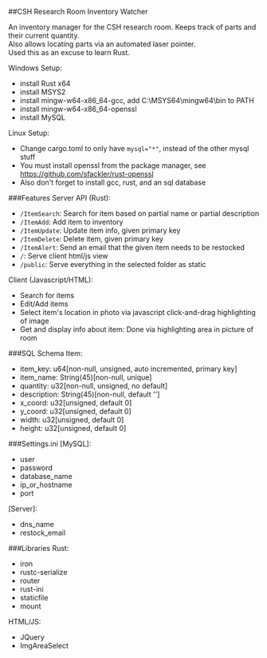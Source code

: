 ##CSH Research Room Inventory Watcher

An inventory manager for the CSH research room. Keeps track of parts and their current quantity.  
Also allows locating parts via an automated laser pointer.  
Used this as an excuse to learn Rust.  

Windows Setup:  
 * install Rust x64
 * install MSYS2
  * install mingw-w64-x86_64-gcc, add C:\MSYS64\mingw64\bin to PATH
  * install mingw-w64-x86_64-openssl
 * install MySQL
 
Linux Setup:  
 * Change cargo.toml to only have `mysql="*"`, instead of the other mysql stuff
 * You must install openssl from the package manager, see https://github.com/sfackler/rust-openssl
 * Also don't forget to install gcc, rust, and an sql database 
 
###Features
Server API (Rust):
 * `/ItemSearch`: Search for item based on partial name or partial description 
 * `/ItemAdd`: Add item to inventory
 * `/ItemUpdate`: Update item info, given primary key
 * `/ItemDelete`: Delete item, given primary key
 * `/ItemAlert`: Send an email that the given item needs to be restocked
 * `/`: Serve client html/js view
 * `/public`: Serve everything in the selected folder as static
 
Client (Javascript/HTML):
 * Search for items
 * Edit/Add items
  * Select item's location in photo via javascript click-and-drag highlighting of image
 * Get and display info about item: Done via highlighting area in picture of room
 
###SQL Schema
Item:
 * item_key: u64[non-null, unsigned, auto incremented, primary key]
 * item_name: String(45)[non-null, unique]  
 * quantity: u32[non-null, unsigned, no default]  
 * description: String(45)[non-null, default '']  
 * x_coord: u32[unsigned, default 0]  
 * y_coord: u32[unsigned, default 0]    
 * width: u32[unsigned, default 0]    
 * height: u32[unsigned, default 0]    
  
###Settings.ini
\[MySQL\]:  
 * user
 * password
 * database_name
 * ip\_or\_hostname
 * port
 
\[Server\]:
 * dns_name
 * restock_email
 
###Libraries
Rust:
 * iron
 * rustc-serialize
 * router
 * rust-ini
 * staticfile
 * mount
 
HTML/JS:  
 * JQuery
 * ImgAreaSelect